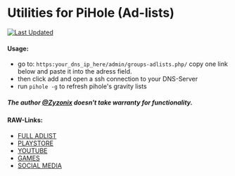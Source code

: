 # Utilities for PiHole (Ad-lists)
[![Last Updated](https://img.shields.io/badge/last%20updated-08.11.20-9cf)]()

#### Usage:
* go to: ```https:your_dns_ip_here/admin/groups-adlists.php/``` copy one link below and paste it into the adress field.
* then click add and open a ssh connection to your DNS-Server
* run ```pihole -g``` to refresh pihole's gravity lists


##### The author [@Zyzonix](https://github.com/Zyzonix/) doesn't take warranty for functionality. 

#### RAW-Links: 

 - [FULL ADLIST](https://raw.githubusercontent.com/Zyzonix/pihole-utilities/master/adlists/youtube_ads.txt)
 - [PLAYSTORE](https://github.com/Zyzonix/pihole-utilities/raw/master/adlists/playstore.txt) 
 - [YOUTUBE](https://raw.githubusercontent.com/Zyzonix/pihole-utilities/master/adlists/youtube.txt)
 - [GAMES](https://raw.githubusercontent.com/Zyzonix/pihole-utilities/master/adlists/online_games.txt)
 - [SOCIAL MEDIA](https://raw.githubusercontent.com/Zyzonix/pihole-utilities/master/adlists/social_media.txt)

